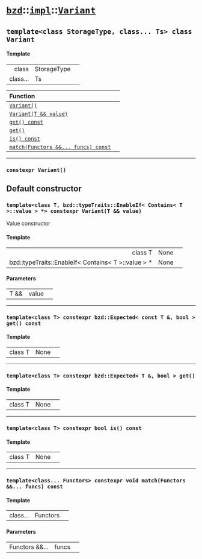 # [`bzd`](../../../index.md)::[`impl`](../../index.md)::[`Variant`](../index.md)

## `template<class StorageType, class... Ts> class Variant`

#### Template
||||
|---:|:---|:---|
|class|StorageType||
|class...|Ts||

|Function||
|:---|:---|
|[`Variant()`](./index.md)||
|[`Variant(T && value)`](./index.md)||
|[`get() const`](./index.md)||
|[`get()`](./index.md)||
|[`is() const`](./index.md)||
|[`match(Functors &&... funcs) const`](./index.md)||
------
### `constexpr Variant()`
Default constructor
------
### `template<class T, bzd::typeTraits::EnableIf< Contains< T >::value > *> constexpr Variant(T && value)`
Value constructor
#### Template
||||
|---:|:---|:---|
|class T|None||
|bzd::typeTraits::EnableIf< Contains< T >::value > *|None||
#### Parameters
||||
|---:|:---|:---|
|T &&|value||
------
### `template<class T> constexpr bzd::Expected< const T &, bool > get() const`

#### Template
||||
|---:|:---|:---|
|class T|None||
------
### `template<class T> constexpr bzd::Expected< T &, bool > get()`

#### Template
||||
|---:|:---|:---|
|class T|None||
------
### `template<class T> constexpr bool is() const`

#### Template
||||
|---:|:---|:---|
|class T|None||
------
### `template<class... Functors> constexpr void match(Functors &&... funcs) const`

#### Template
||||
|---:|:---|:---|
|class...|Functors||
#### Parameters
||||
|---:|:---|:---|
|Functors &&...|funcs||

